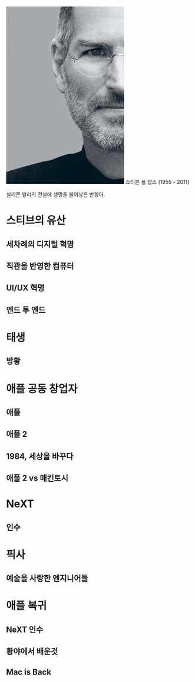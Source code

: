 <!-- TITLE: 스티브 잡스 -->
<!-- SUBTITLE: 디지털 혁명의 중심에 있었던 위대한 남자. -->

![Stevejobs 31](/uploads/stevejobs-31.jpg "Stevejobs 31")
스티븐 폴 잡스 (1955 - 2011)

실리콘 밸리의 전설에 생명을 불어넣은 반항아.

# 스티브의 유산
## 세차례의 디지털 혁명
## 직관을 반영한 컴퓨터
## UI/UX 혁명
## 엔드 투 엔드

# 태생
## 방황

# 애플 공동 창업자
## 애플
## 애플 2
## 1984, 세상을 바꾸다
## 애플 2 vs 매킨토시
# NeXT
## 인수

# 픽사
## 예술을 사랑한 엔지니어들
# 애플 복귀
## NeXT 인수
## 황야에서 배운것
## Mac is Back
